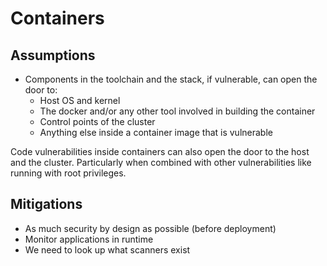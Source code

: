 # Containers

## Assumptions

* Components in the toolchain and the stack, if vulnerable, can open the door to:
  * Host OS and kernel
  * The docker and/or any other tool involved in building the container
  * Control points of the cluster
  * Anything else inside a container image that is vulnerable

Code vulnerabilities inside containers can also open the door to the host and the cluster. Particularly when combined with other vulnerabilities like running with root privileges.

## Mitigations

* As much security by design as possible (before deployment)
* Monitor applications in runtime
* We need to look up what scanners exist
